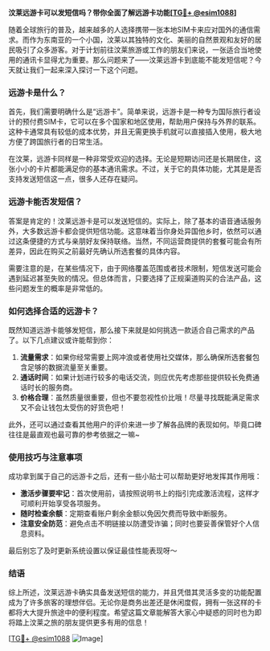 **汶莱远游卡可以发短信吗？带你全面了解远游卡功能[[TG💪+ @esim1088](https://t.me/s/esim1088)]**

随着全球旅行的普及，越来越多的人选择携带一张本地SIM卡来应对国外的通信需求。而作为东南亚的一个小国，汶莱以其独特的文化、美丽的自然景观和友好的居民吸引了众多游客。对于计划前往汶莱旅游或工作的朋友们来说，一张适合当地使用的通讯卡显得尤为重要。那么问题来了——汶莱远游卡到底能不能发短信呢？今天就让我们一起来深入探讨一下这个问题。

### 远游卡是什么？

首先，我们需要明确什么是“远游卡”。简单来说，远游卡是一种专为国际旅行者设计的预付费SIM卡，它可以在多个国家和地区使用，帮助用户保持与外界的联系。这种卡通常具有较低的成本优势，并且无需更换手机就可以直接插入使用，极大地方便了跨国旅行者的日常生活。

在汶莱，远游卡同样是一种非常受欢迎的选择。无论是短期访问还是长期居住，这张小小的卡片都能满足你的基本通讯需求。不过，关于它的具体功能，尤其是是否支持发送短信这一点，很多人还存在疑问。

### 远游卡能否发短信？

答案是肯定的！汶莱远游卡是可以发送短信的。实际上，除了基本的语音通话服务外，大多数远游卡都会提供短信功能。这意味着当你身处异国他乡时，依然可以通过这条便捷的方式与亲朋好友保持联络。当然，不同运营商提供的套餐可能会有所差异，因此在购买之前最好先确认所选套餐的具体内容。

需要注意的是，在某些情况下，由于网络覆盖范围或者技术限制，短信发送可能会遇到延迟甚至失败的情况。但总体而言，只要选择了正规渠道购买的合法产品，这些问题发生的概率是非常低的。

### 如何选择合适的远游卡？

既然知道远游卡能够发短信，那么接下来就是如何挑选一款适合自己需求的产品了。以下几点建议或许能帮到你：

1. **流量需求**：如果你经常需要上网冲浪或者使用社交媒体，那么确保所选套餐包含足够的数据流量至关重要。
2. **通话时间**：如果计划进行较多的电话交流，则应优先考虑那些提供较长免费通话时长的服务商。
3. **价格合理**：虽然质量很重要，但也不要忽视性价比哦！尽量寻找既能满足需求又不会让钱包太受伤的好货色吧！

此外，还可以通过查看其他用户的评价来进一步了解各品牌的表现如何。毕竟口碑往往是最直观也最可靠的参考依据之一嘛~

### 使用技巧与注意事项

成功拿到属于自己的远游卡之后，还有一些小贴士可以帮助更好地发挥其作用哦：

- **激活步骤要牢记**：首次使用前，请按照说明书上的指引完成激活流程，这样才可顺利开始享受各项服务。
- **随时检查余额**：定期查看账户剩余金额以免因欠费而导致中断服务。
- **注意安全防范**：避免点击不明链接以防遭受诈骗；同时也要妥善保管好个人信息资料。

最后别忘了及时更新系统设置以保证最佳性能表现呀～

### 结语

综上所述，汶莱远游卡确实具备发送短信的能力，并且凭借其灵活多变的功能配置成为了许多旅客的理想伴侣。无论你是商务出差还是休闲度假，拥有一张这样的卡都将大大提升旅途中的便利程度。希望这篇文章能解答大家心中疑惑的同时也为即将踏上汶莱之旅的朋友提供更多有用的信息！

[[TG💪+ @esim1088](https://t.me/s/esim1088) ![Image](https://i.postimg.cc/4NQfJmqS/Snipaste-2025-05-13-00-14-12.png)]